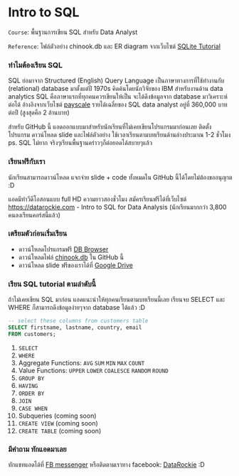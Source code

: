 # Intro to SQL

`Course`: พื้นฐานการเขียน SQL สำหรับ Data Analyst

`Reference`: ไฟล์ตัวอย่าง chinook.db และ ER diagram จากเว็บไซต์ [SQLite Tutorial](https://www.sqlitetutorial.net/)

### ทำไมต้องเรียน SQL

SQL ย่อมาจาก Structured (English) Query Language เป็นภาษาทางการที่ใช้ทำงานกับ (relational) database มาตั้งแต่ปี 1970s คิดค้นโดยนักวิจัยของ IBM สำหรับงานด้าน data analytics SQL คือภาษาแรกที่ทุกคนควรเขียนให้เป็น จะได้ดึงข้อมูลจาก database มาวิเคราะห์ต่อได้ อ้างอิงจากเว็บไซต์ [payscale](https://www.payscale.com/research/TH/Job=Data_Analyst/Salary) รายได้เฉลี่ยของ SQL data analyst อยู่ที่ 360,000 บาทต่อปี (สูงสุดคือ 2 ล้านบาท)

สำหรับ GitHub นี้ แอดออกแบบมาสำหรับนักเรียนที่ไม่เคยเขียนโปรแกรมมาก่อนเลย ติดตั้งโปรแกรม ดาวน์โหลด slide และไฟล์ตัวอย่าง ใช้เวลาเรียนตามบทเรียนด้านล่างประมาณ 1-2 ชั่วโมง ps. SQL ไม่ยาก จริงๆเรียนพื้นฐานคร่าวๆก็ต่อยอดได้สบายๆแล้ว

### เรียนฟรีกับเรา

นักเรียนสามารถดาวน์โหลด แจกจ่าย slide + code ทั้งหมดใน GitHub นี้ได้โดยไม่ต้องขออนุญาต :D

แอดมีทำวีดีโอสอนแบบ full HD ความยาวสองชั่วโมง สมัครเรียนฟรีได้ที่เว็บไซต์ https://datarockie.com - Intro to SQL for Data Analysis (นักเรียนมากกว่า 3,800 คนลงเรียนคอร์สนี้แล้ว)

### เตรียมตัวก่อนเริ่มเรียน

* ดาวน์โหลดโปรแกรมฟรี [DB Browser](https://sqlitebrowser.org/)
* ดาวน์โหลดไฟล์ [chinook.db](https://github.com/datarockie/intro-sql/blob/master/chinook.db) ใน GitHub นี้
* ดาวน์โหลด slide ฟรีของเราได้ที่ [Google Drive](https://bit.ly/DATASQL2020)

### เรียน SQL tutorial ตามลำดับนี้

ถ้าไม่เคยเขียน SQL มาก่อน แอดแนะนำให้ทุกคนเรียนตามบทเรียนนี้เลย เรียนจบ SELECT และ WHERE ก็สามารถดึงข้อมูลง่ายๆจาก database ได้แล้ว :D

```SQL
-- select these columns from customers table
SELECT firstname, lastname, country, email
FROM customers;
```

1. `SELECT`
2. `WHERE`
3. Aggregate Functions: `AVG` `SUM` `MIN` `MAX` `COUNT`
4. Value Functions: `UPPER` `LOWER` `COALESCE` `RANDOM` `ROUND`
5. `GROUP BY`
6. `HAVING`
7. `ORDER BY`
8. `JOIN`
9. `CASE WHEN`
10. Subqueries (coming soon)
11. `CREATE VIEW` (coming soon)
12. `CREATE TABLE` (coming soon)

### มีคำถาม ทักแอดมาเลย

ทักแชทแอดได้ที่ [FB messenger](https://m.me/datarockie) หรือติดตามเราทาง facebook: [DataRockie](https://www.facebook.com/datarockie) :D
